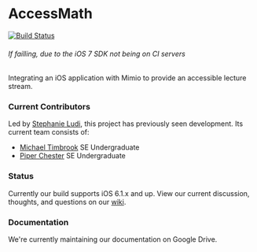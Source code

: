AccessMath
==========
[![Build Status](https://travis-ci.org/RITAccess/accessmath.png?branch=master)](https://travis-ci.org/RITAccess/accessmath)
###### If failling, due to the iOS 7 SDK not being on CI servers
Integrating an iOS application with Mimio to provide an accessible lecture stream.
### Current Contributors
Led by [Stephanie Ludi](https://github.com/retrogamer80s), this project has previously seen development. Its current team consists of:
* [Michael Timbrook](https://github.com/7imbrook) SE Undergraduate 
* [Piper Chester](https://github.com/piperchester) SE Undergraduate 

### Status
Currently our build supports iOS 6.1.x and up. View our current discussion, thoughts, and questions on our [wiki](https://github.com/RITAccess/accessmath/wiki/home).

### Documentation
We're currently maintaining our documentation on Google Drive.

